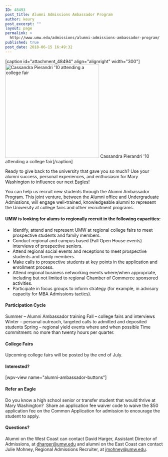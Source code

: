 ```yaml
---
ID: 48493
post_title: Alumni Admissions Ambassador Program
author: keury
post_excerpt: ""
layout: page
permalink: >
  http://www.umw.edu/admissions/alumni-admissions-ambassador-program/
published: true
post_date: 2018-06-15 16:49:32
---
```

[caption id="attachment_48494" align="alignright" width="300"]<img class="wp-image-48494 size-medium" src="http://www.umw.edu/admissions/wp-content/uploads/sites/6/2018/06/Alumni-College-Fair-300x300.jpg" alt="Cassandra Pierandri '10 attending a college fair" width="300" height="300" /> Cassandra Pierandri '10 attending a college fair[/caption]
<p class="pageIntroText">Ready to give back to the university that gave you so much? Use your alumni success, personal experiences, and enthusiasm for Mary Washington to influence our next Eagles!</p>
You can help us recruit new students through the Alumni Ambassador Program. This joint venture, between the Alumni office and Undergraduate Admissions, will engage well-trained, knowledgeable alumni to represent the University at college fairs and other recruitment programs.
<h4>UMW is looking for alums to regionally recruit in the following capacities:</h4>
<ul>
 	<li>Identify, attend and represent UMW at regional college fairs to meet prospective students and family members.</li>
 	<li>Conduct regional and campus based (Fall Open House events) interviews of prospective seniors.</li>
 	<li>Attend regional social events and receptions to meet prospective students and family members.</li>
 	<li>Make calls to prospective students at key points in the application and enrollment process.</li>
 	<li>Attend regional business networking events where/when appropriate, including but not limited to regional Chamber of Commerce sponsored activities.</li>
 	<li>Participate in focus groups to inform strategy (for example, in advisory capacity for MBA Admissions tactics).</li>
</ul>
<h4>Participation Cycle</h4>
Summer – Alumni Ambassador training
Fall – college fairs and interviews
Winter – personal outreach, targeted calls to admitted and deposited students
Spring – regional yield events where and when possible
Time commitment: no more than twenty hours per quarter.
<h4>College Fairs</h4>
Upcoming college fairs will be posted by the end of July.
<h4>Interested?</h4>
[wpv-view name="alumni-ambassador-buttons"]
<h4>Refer an Eagle</h4>
Do you know a high school senior or transfer student that would thrive at Mary Washington?  Share an application fee waiver code to waive the $50 application fee on the Common Application for admission to encourage the student to apply.
<h4>Questions?</h4>
Alumni on the West Coast can contact David Harger, Assistant Director of Admissions, at
<a href="mailto:dharger@umw.edu">dharger@umw.edu</a> and alumni on the East Coast can contact Julie Mohney, Regional Admissions Recruiter, at <a href="mailto:jmohney@umw.edu">jmohney@umw.edu</a>.
